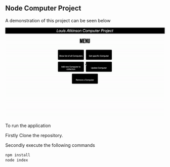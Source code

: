 ## Node Computer Project

A demonstration of this project can be seen below

![Video showing interaction with app](./project-demo/project3.gif)

To run the application

Firstly Clone the repository.

Secondly execute the following commands

```
npm install
node index
```
